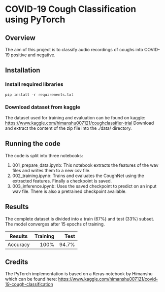 # COVID-19 Cough Classification using PyTorch

## Overview

The aim of this project is to classify audio recordings of coughs into COVID-19 positive and negative.

## Installation

### Install required libraries

```
pip install -r requirements.txt
```

### Download dataset from kaggle

The dataset used for training and evaluation can be found on kaggle:
https://www.kaggle.com/himanshu007121/coughclassifier-trial
Download and extract the content of the zip file into the ./data/ directory.

## Running the code

The code is split into three notebooks:

1. 001_prepare_data.ipynb: This notebook extracts the features of the wav files and writes them to a new csv file.
2. 002_training.ipynb: Trains and evaluates the CoughNet using the extracted features. Finally a checkpoint is saved.
3. 003_inference.ipynb: Uses the saved checkpoint to predict on an input wav file. There is also a pretrained checkpoint available.

## Results

The complete dataset is divided into a train (67%) and test (33%) subset.
The model converges after 15 epochs of training.

| Results  | Training |  Test |
| -------- | -------: | ----: |
| Accuracy |     100% | 94.7% |

## Credits

The PyTorch implementation is based on a Keras notebook by Himanshu which can be found here:
https://www.kaggle.com/himanshu007121/covid-19-cough-classification
